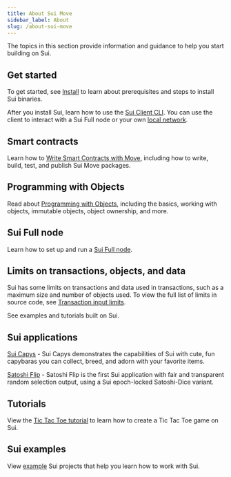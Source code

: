 ```yaml
---
title: About Sui Move
sidebar_label: About
slug: /about-sui-move
---
```


The topics in this section provide information and guidance to help you start building on Sui.

## Get started

To get started, see [Install](../../build/setup/cli/install-sui.md) to learn about prerequisites and steps to install Sui binaries.

After you install Sui, learn how to use the [Sui Client CLI](../setup/cli/client-cli.md). You can use the client to interact with a Sui Full node or your own [local network](../setup/cli/client-cli.md#genesis).

## Smart contracts

Learn how to [Write Smart Contracts with Move](../../build/create-smart-contracts/smart-contracts.md), including how to write, build, test, and publish Sui Move packages.

## Programming with Objects

Read about [Programming with Objects](../build/programming-with-objects/), including the basics, working with objects, immutable objects, object ownership, and more.

## Sui Full node

Learn how to set up and run a [Sui Full node](fullnode.md).

## Limits on transactions, objects, and data

Sui has some limits on transactions and data used in transactions, such as a maximum size and number of objects used. To view the full list of limits in source code, see [Transaction input limits](https://github.com/MystenLabs/sui/blob/main/crates/sui-protocol-config/src/lib.rs#L154).

See examples and tutorials built on Sui.

## Sui applications

[Sui Capys](https://capy.art/) - Sui Capys demonstrates the capabilities of Sui with cute, fun capybaras you can collect, breed, and adorn with your favorite items.

[Satoshi Flip](https://satoshi-flip.sui.io/) - Satoshi Flip is the first Sui application with fair and transparent random selection output, using a Sui epoch-locked Satoshi-Dice variant.

## Tutorials

View the [Tic Tac Toe tutorial](../quickstart/tutorials.md) to learn how to create a Tic Tac Toe game on Sui.

## Sui examples

View [example](../../build/quickstart/examples.md) Sui projects that help you learn how to work with Sui.
